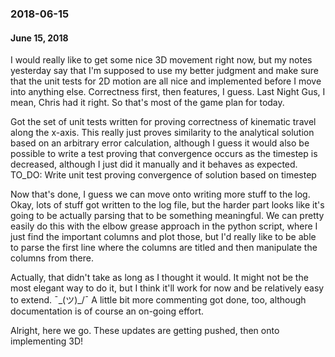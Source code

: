 ### 2018-06-15
#### June 15, 2018

I would really like to get some nice 3D movement right now, but my notes yesterday say that I'm supposed
to use my better judgment and make sure that the unit tests for 2D motion are all nice and implemented
before I move into anything else. Correctness first, then features, I guess. Last Night Gus, I mean, Chris
had it right. So that's most of the game plan for today.

Got the set of unit tests written for proving correctness of kinematic travel along the x-axis. This really
just proves similarity to the analytical solution based on an arbitrary error calculation, although I guess
it would also be possible to write a test proving that convergence occurs as the timestep is decreased,
although I just did it manually and it behaves as expected.
TO_DO: Write unit test proving convergence of solution based on timestep

Now that's done, I guess we can move onto writing more stuff to the log.
Okay, lots of stuff got written to the log file, but the harder part looks like it's going to be actually
parsing that to be something meaningful. We can pretty easily do this with the elbow grease approach in
the python script, where I just find the important columns and plot those, but I'd really like to be
able to parse the first line where the columns are titled and then manipulate the columns from there.

Actually, that didn't take as long as I thought it would. It might not be the most elegant way to do it,
but I think it'll work for now and be relatively easy to extend. ¯\_(ツ)_/¯ A little bit more commenting
got done, too, although documentation is of course an on-going effort.

Alright, here we go. These updates are getting pushed, then onto implementing 3D!
